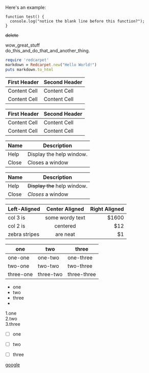  Here's an example:    
```
function test() {
  console.log("notice the blank line before this function?");
}
```    

~~delete~~    

wow_great_stuff    
do_this_and_do_that_and_another_thing.    

```ruby
require 'redcarpet'
markdown = Redcarpet.new("Hello World!")
puts markdown.to_html
```    

First Header  | Second Header
------------- | -------------
Content Cell  | Content Cell
Content Cell  | Content Cell    

| First Header  | Second Header |
| ------------- | ------------- |
| Content Cell  | Content Cell  |
| Content Cell  | Content Cell  |    

| Name | Description          |
| ------------- | ----------- |
| Help      | Display the help window.|
| Close     | Closes a window     |    

| Name | Description          |
| ------------- | ----------- |
| Help      | ~~Display the~~ help window.|
| Close     | _Closes_ a window     |    

| Left-Aligned  | Center Aligned  | Right Aligned |
| :------------ |:---------------:| -----:|
| col 3 is      | some wordy text | $1600 |
| col 2 is      | centered        |   $12 |
| zebra stripes | are neat        |    $1 |    

|one|two|three|    
|----|----|----|    
|one-one|one-two|one-three|    
|two-one|two-two|two-three|    
|three-one|three-two|three-three|    
- one
- two
- three
- 
1.one    
2.two    
3.three    

- [ ] one    
- [ ] two    
- [ ] three    


[google](http://www.google.com)    





















